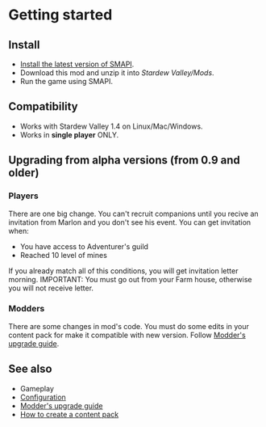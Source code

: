 # Getting started

## Install
- [Install the latest version of SMAPI](https://smapi.io).
- Download this mod and unzip it into *Stardew Valley/Mods*.
- Run the game using SMAPI.

## Compatibility

- Works with Stardew Valley 1.4 on Linux/Mac/Windows.
- Works in **single player** ONLY.

## Upgrading from alpha versions (from 0.9 and older)

### Players

There are one big change. You can't recruit companions until you recive an invitation from Marlon and you don't see his event. You can get invitation when:

- You have access to Adventurer's guild
- Reached 10 level of mines

If you already match all of this conditions, you will get invitation letter morning. 
IMPORTANT: You must go out from your Farm house, otherwise you will not receive letter.

### Modders

There are some changes in mod's code. You must do some edits in your content pack for make it compatible with new version. Follow [Modder's upgrade guide](upgrading.md).

## See also

- Gameplay
- [Configuration](guide/configuration.md)
- [Modder's upgrade guide](upgrading.md)
- [How to create a content pack](modding/content-packs.md)
